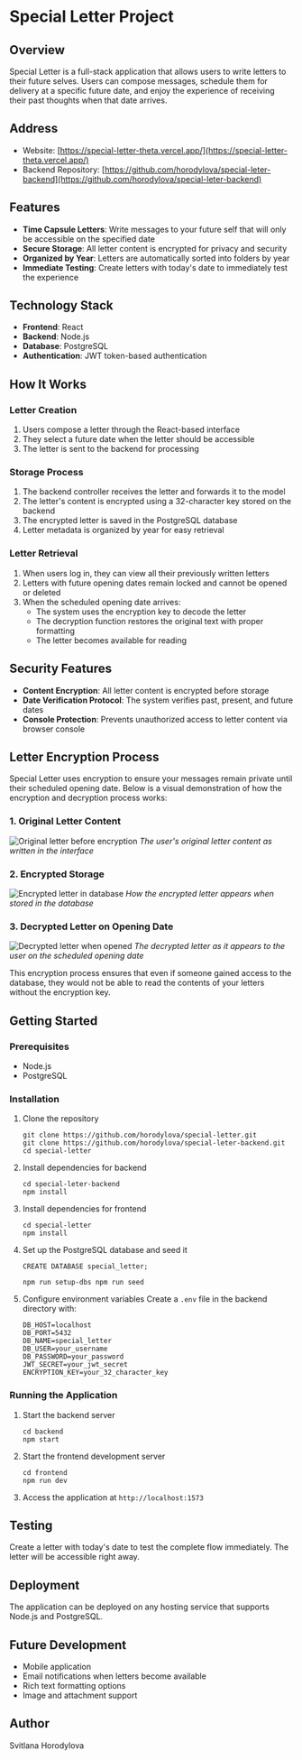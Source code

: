 # Special Letter Project

## Overview

Special Letter is a full-stack application that allows users to write letters to their future selves. Users can compose messages, schedule them for delivery at a specific future date, and enjoy the experience of receiving their past thoughts when that date arrives.

## Address
- Website: [https://special-letter-theta.vercel.app/](https://special-letter-theta.vercel.app/)
- Backend Repository: [https://github.com/horodylova/special-leter-backend](https://github.com/horodylova/special-leter-backend)

## Features

- **Time Capsule Letters**: Write messages to your future self that will only be accessible on the specified date
- **Secure Storage**: All letter content is encrypted for privacy and security
- **Organized by Year**: Letters are automatically sorted into folders by year
- **Immediate Testing**: Create letters with today's date to immediately test the experience

## Technology Stack

- **Frontend**: React
- **Backend**: Node.js
- **Database**: PostgreSQL
- **Authentication**: JWT token-based authentication

## How It Works

### Letter Creation
1. Users compose a letter through the React-based interface
2. They select a future date when the letter should be accessible
3. The letter is sent to the backend for processing

### Storage Process
1. The backend controller receives the letter and forwards it to the model
2. The letter's content is encrypted using a 32-character key stored on the backend
3. The encrypted letter is saved in the PostgreSQL database
4. Letter metadata is organized by year for easy retrieval

### Letter Retrieval
1. When users log in, they can view all their previously written letters
2. Letters with future opening dates remain locked and cannot be opened or deleted
3. When the scheduled opening date arrives:
   - The system uses the encryption key to decode the letter
   - The decryption function restores the original text with proper formatting
   - The letter becomes available for reading

## Security Features

- **Content Encryption**: All letter content is encrypted before storage
- **Date Verification Protocol**: The system verifies past, present, and future dates
- **Console Protection**: Prevents unauthorized access to letter content via browser console
## Letter Encryption Process

Special Letter uses encryption to ensure your messages remain private until their scheduled opening date. Below is a visual demonstration of how the encryption and decryption process works:

### 1. Original Letter Content
![Original letter before encryption](https://github.com/horodylova/special-letter/blob/main/src/assets/1.jpg?raw=true)
*The user's original letter content as written in the interface*

### 2. Encrypted Storage
![Encrypted letter in database](https://github.com/horodylova/special-letter/blob/main/src/assets/2.jpg?raw=true)
*How the encrypted letter appears when stored in the database*

### 3. Decrypted Letter on Opening Date
![Decrypted letter when opened](https://github.com/horodylova/special-letter/blob/main/src/assets/3.jpg?raw=true)
*The decrypted letter as it appears to the user on the scheduled opening date*

This encryption process ensures that even if someone gained access to the database, they would not be able to read the contents of your letters without the encryption key.

## Getting Started

### Prerequisites
- Node.js
- PostgreSQL

### Installation
1. Clone the repository
   ```
   git clone https://github.com/horodylova/special-letter.git
   git clone https://github.com/horodylova/special-leter-backend.git
   cd special-letter
   ```

2. Install dependencies for backend
   ```
   cd special-leter-backend
   npm install
   ```

3. Install dependencies for frontend
   ```
   cd special-letter
   npm install
   ```

4. Set up the PostgreSQL database and seed it
   ```
   CREATE DATABASE special_letter;
   ```

   ```
   npm run setup-dbs npm run seed
   ```

5. Configure environment variables
   Create a `.env` file in the backend directory with:
   ```
   DB_HOST=localhost
   DB_PORT=5432
   DB_NAME=special_letter
   DB_USER=your_username
   DB_PASSWORD=your_password
   JWT_SECRET=your_jwt_secret
   ENCRYPTION_KEY=your_32_character_key
   ```

### Running the Application
1. Start the backend server
   ```
   cd backend
   npm start
   ```

2. Start the frontend development server
   ```
   cd frontend
   npm run dev
   ```

3. Access the application at `http://localhost:1573`

## Testing
Create a letter with today's date to test the complete flow immediately. The letter will be accessible right away.

## Deployment
The application can be deployed on any hosting service that supports Node.js and PostgreSQL.

## Future Development
- Mobile application
- Email notifications when letters become available
- Rich text formatting options
- Image and attachment support
 

## Author
Svitlana Horodylova

